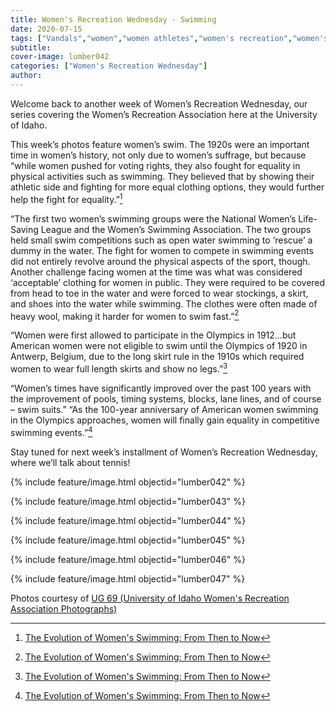 ```yaml
---
title: Women's Recreation Wednesday - Swimming
date: 2020-07-15
tags: ["Vandals","women","women athletes","women's recreation","women's sports","women in sports","women's recreation Wednesday","moscou","university history","university archives"]
subtitle: 
cover-image: lumber042
categories: ["Women's Recreation Wednesday"]
author: 
---
```


Welcome back to another week of Women’s Recreation
Wednesday, our series covering the Women’s Recreation Association here at the
University of Idaho.

This week’s photos feature women’s swim. The 1920s were
an important time in women’s history, not only due to women’s suffrage, but
because “while women pushed for voting rights, they also fought for equality in
physical activities such as swimming. They believed that by showing their
athletic side and fighting for more equal clothing options, they would further
help the fight for equality.”[^1]

“The first two women’s swimming groups were the National
Women’s Life-Saving League and the Women’s Swimming Association. The two groups
held small swim competitions such as open water swimming to ‘rescue’ a dummy in
the water. The fight for women to compete in swimming events did not entirely
revolve around the physical aspects of the sport, though. Another challenge
facing women at the time was what was considered ‘acceptable’ clothing for
women in public. They were required to be covered from head to toe in the water
and were forced to wear stockings, a skirt, and shoes into the water while
swimming. The clothes were often made of heavy wool, making it harder for women
to swim fast.”[^1]

“Women were first allowed to participate in the Olympics
in 1912…but American women were not eligible to swim until the Olympics of 1920
in Antwerp, Belgium, due to the long skirt rule in the 1910s which required
women to wear full length skirts and show no legs.”[^1]

“Women’s times have significantly improved over the past
100 years with the improvement of pools, timing systems, blocks, lane lines,
and of course – swim suits.” “As the 100-year anniversary of American women
swimming in the Olympics approaches, women will finally gain equality in
competitive swimming events.”[^1]

Stay tuned for next week’s installment of Women’s
Recreation Wednesday, where we’ll talk about tennis!

{% include feature/image.html objectid="lumber042" %}

{% include feature/image.html objectid="lumber043" %}

{% include feature/image.html objectid="lumber044" %}

{% include feature/image.html objectid="lumber045" %}

{% include feature/image.html objectid="lumber046" %}

{% include feature/image.html objectid="lumber047" %}

Photos courtesy of [UG 69 (University of Idaho Women's Recreation Association Photographs)](http://archiveswest.orbiscascade.org/ark:/80444/xv152953/op=fstyle.aspx?t=k&amp;q=)

[^1]: [The Evolution of Women's Swimming: From Then to Now](https://www.swimmingworldmagazine.com/news/the-evolution-of-womens-swimming-from-then-to-now/)